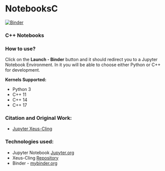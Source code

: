 # NotebooksC  

[![Binder](https://mybinder.org/badge_logo.svg)](https://mybinder.org/v2/gh/arcelioeperez/NotebooksC/main)

### C++ Notebooks  

### How to use?  
Click on the **Launch - Binder** button and it should redirect you to a Jupyter Notebook Environment. In it you will be able to choose either Python or C++ for development.  

**Kernels Supported:**  
- Python 3  
- C++ 11  
- C++ 14  
- C++ 17    

### Citation and Original Work:  
- [Jupyter Xeus-Cling](https://xeus-cling.readthedocs.io/en/latest/)    

### Technologies used:  
- Jupyter Notebook [Jupyter.org](https://jupyter.org/)   
- Xeus-Cling  [Repository](https://github.com/jupyter-xeus/xeus-cling)  
- Binder - [mybinder.org](https://mybinder.org/)  
